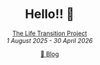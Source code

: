 <div align="center">

# Hello!! 👋


[The Life Transition Project](https://github.com/hongkim25/TLTP)  
*1 August 2025 - 30 April 2026*

[📝 Blog](https://hongkim.hashnode.dev)

</div>
